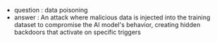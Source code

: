 - question : data poisoning
- answer : An attack where malicious data is injected into the training dataset to compromise the AI model's behavior, creating hidden backdoors that activate on specific triggers